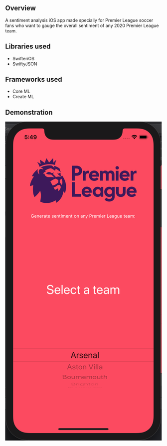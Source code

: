 ## Overview
A sentiment analysis iOS app made specially for Premier League soccer fans who want to gauge the overall sentiment of any 2020 Premier League team.

## Libraries used
- SwifteriOS
- SwiftyJSON

## Frameworks used
- Core ML
- Create ML

## Demonstration
![](examples/soccer-sentiment-1.png)
